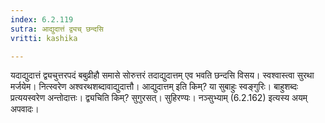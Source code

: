 ```yaml
---
index: 6.2.119
sutra: आद्युदात्तं द्व्यच् छन्दसि
vritti: kashika

---
```

यदाद्युदात्तं द्व्यचुत्तरपदं बबुव्रीहौ समासे सोरुत्तरं तदाद्युदात्तम् एव भवति छन्दसि विसय। स्वश्वास्त्वा सुरथा मर्जयेम। नित्स्वरेण अश्वरथशब्दावाद्युदात्तौ। आद्युदात्तम् इति किम्? या सुबाहुः स्वङ्गुरिः। बाहुशब्दः प्रत्ययस्वरेण अन्तोदात्तः। द्व्यचिति किम्? सुगुरसत्। सुहिरण्यः। नञ्सुभ्याम् (6.2.162) इत्यस्य अयम् अपवादः।